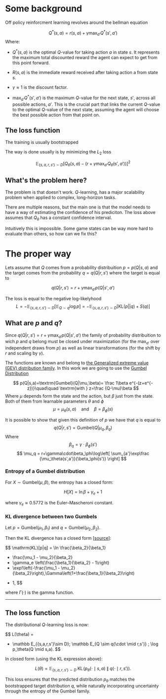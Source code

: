# Some background

Off policy reinforcment learning revolves around the bellman equation

$$
Q^*(s,a) = r(s,a) + \gamma\max_{a'}Q^*(s',a')
$$
Where:

- $Q^*(s,a)$ is the optimal $Q$-value for taking action $a$ in state $s$. It represents the maximum total discounted reward the agent can expect to get from this point forward.

- $R(s,a)$ is the immediate reward received after taking action a from state $s$.

- $\gamma\approx1$ is the discount factor.

- $\max_{a'}Q^*(s',a')$ is the maximum $Q$-value for the next state, $s'$, across all possible actions, $a'$. This is the crucial part that links the current $Q$-value to the optimal $Q$-value of the next state, assuming the agent will choose the best possible action from that point on.

## The loss function
The training is usually bootstrapped 

The way is done usually is by minimizing the $L_2$ loss

$$\mathbb E_{\{s,a,r,s'\}\sim D}\left[Q_\theta(s,a) - \left(r + \gamma \max_{a'}Q_{\bar\theta}(s',a') \right) \right]^2$$



## What's the problem here?

The problem is that doesn't work. $Q$-learning, has a major scalability problem when applied to complex, long-horizon tasks. 

There are multiple reasons, but the main one is that the model needs to have a way of estimating the confidence of his prediciton. The loss above assumes that $Q_\theta$ has a constant confidence interval.

Intuitively this is impossible. Some game states can be way more hard to evaluate than others, so how can we fix this?

# The proper way

Lets assume that $Q$ comes from a probability distribuition $p=p(Q|s,a)$ and the target comes from the probability $q=q(Q|r,s')$ where the target is equal to

$$
    q(Q|r,s') = r + \gamma \max_{a'}p(Q|s',a')
$$

The loss is equal to the negative log-likelyhood
$$
L=-\mathbb E_{\{s,a,r,s'\}\sim D}\big[\mathbb E_{Q\sim q}\log p\big] = -\mathbb E_{\{s,a,r,s'\}\sim D}\Big[\textrm{KL}(p||q) + S(q)\Big]
$$

## What are $p$ and $q$?
Since 
$q(Q|r,s') = r + \gamma \max_{a'}p(Q|s',a')$
the family of probability distribuition to wich $p$ and $q$ belong must be closed under maximization (for the $\max_{a'}$ over independent draws from $p$) as well as linear transformations (for the shift by $r$ and scaling by $\gamma$).


The functions are known and belong to [the Generalized extreme value (GEV) distribution family](https://en.wikipedia.org/wiki/Generalized_extreme_value_distribution). In this work we are going to use the [Gumbel Distribution](https://en.wikipedia.org/wiki/Gumbel_distribution)

$$
p(Q|s,a)=\textrm{Gumbel}(Q|\mu,\beta)= \frac 1\beta e^{-(z+e^{-z})}\quad\quad \textrm{with } z=\frac {Q-\mu}\beta
$$
Where $\mu$ depends form the state and the action, but $\beta$ just from the state. Both of them from learnable parameters $\theta$ and $\phi$ 
$$\mu = \mu_\theta(s,a)\quad\textrm{and}\quad\beta = \beta_\phi(s)$$

It is possible to show that given this definition of $p$ we have that $q$ is equal to
$$
    q(Q|r,s')=\textrm{Gumbel}(Q|\mu_q,\beta_q)
$$
Where
$$\beta_q = \gamma \cdot \beta_{\phi}(s')$$
$$
\mu_q = r+\gamma\cdot\beta_\phi\log\left[
    \sum_{a'}\exp\frac {\mu_\theta(s',a')}{\beta_\phi(s')}
    \right]
$$

### Entropy of a Gumbel distribution

For $X \sim \mathrm{Gumbel}(\mu,\beta)$, the entropy has a closed form:

$$
H[X] = \ln \beta + \gamma_e + 1
$$

where $\gamma_e \approx 0.5772$ is the Euler–Mascheroni constant.

### KL divergence between two Gumbels

Let $p=\mathrm{Gumbel}(\mu_1,\beta_1)$ and $q=\mathrm{Gumbel}(\mu_2,\beta_2)$.


Then the KL divergence has a closed form [[source](https://mast.queensu.ca/~communications/Papers/gil-msc11.pdf)]:

$$
\mathrm{KL}[p\|q] =
\ln \frac{\beta_2}{\beta_1}
+ \frac{\mu_1 - \mu_2}{\beta_2}
+ \gamma_e \left(\frac{\beta_1}{\beta_2} - 1\right)
+ \exp\!\left(-\frac{\mu_1 - \mu_2}{\beta_2}\right)\,\Gamma\left(1+\frac{\beta_1}{\beta_2}\right)
- 1,
$$

where $\Gamma(\cdot)$ is the gamma function.

---

## The loss function

The distributional $Q$-learning loss is now:

$$
L(\theta) = 
- \mathbb E_{\{s,a,r,s'\}\sim D}\; \mathbb E_{Q \sim q(\cdot \mid r,s')}
\; \log p_\theta(Q \mid s,a).
$$

In closed form (using the KL expression above):

$$
L(\theta) =
\mathbb E_{\{s,a,r,s'\}\sim D}\;
\mathrm{KL}\!\left(
p_\theta(\cdot\mid s,a) \;\Big\|\;
q(\cdot\mid r,s')
\right).
$$

This loss ensures that the predicted distribution $p_\theta$ matches the bootstrapped target distribution $q$, while naturally incorporating uncertainty through the entropy of the Gumbel family.